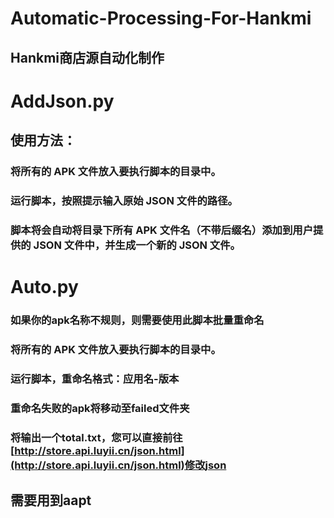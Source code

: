 # Automatic-Processing-For-Hankmi
## Hankmi商店源自动化制作
# AddJson.py
## 使用方法：
### 将所有的 APK 文件放入要执行脚本的目录中。
### 运行脚本，按照提示输入原始 JSON 文件的路径。
### 脚本将会自动将目录下所有 APK 文件名（不带后缀名）添加到用户提供的 JSON 文件中，并生成一个新的 JSON 文件。
# Auto.py
### 如果你的apk名称不规则，则需要使用此脚本批量重命名
### 将所有的 APK 文件放入要执行脚本的目录中。
### 运行脚本，重命名格式：应用名-版本
### 重命名失败的apk将移动至failed文件夹
### 将输出一个total.txt，您可以直接前往[http://store.api.luyii.cn/json.html](http://store.api.luyii.cn/json.html)修改json
## 需要用到aapt
